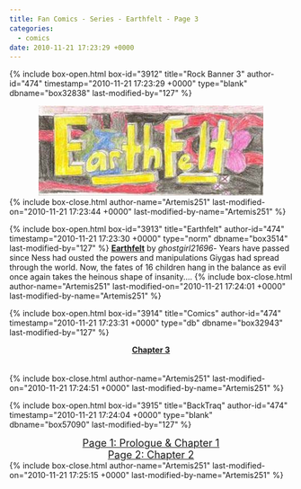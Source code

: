 ```yaml
---
title: Fan Comics - Series - Earthfelt - Page 3
categories:
  - comics
date: 2010-11-21 17:23:29 +0000
---
```

{% include box-open.html box-id="3912" title="Rock Banner 3" author-id="474" timestamp="2010-11-21 17:23:29 +0000" type="blank" dbname="box32838" last-modified-by="127" %}
<center><img src="/comics/series/earthfelt/earthfeltbanner.jpg" /></center>
{% include box-close.html author-name="Artemis251" last-modified-on="2010-11-21 17:23:44 +0000" last-modified-by-name="Artemis251" %}

{% include box-open.html box-id="3913" title="Earthfelt" author-id="474" timestamp="2010-11-21 17:23:30 +0000" type="norm" dbname="box3514" last-modified-by="127" %}
<b><u>Earthfelt</u></b> by <i>ghostgirl21696</i>- Years have passed since Ness had ousted the powers and manipulations Giygas had spread through the world. Now, the fates of 16 children hang in the balance as evil once again takes the heinous shape of insanity....
{% include box-close.html author-name="Artemis251" last-modified-on="2010-11-21 17:24:01 +0000" last-modified-by-name="Artemis251" %}

{% include box-open.html box-id="3914" title="Comics" author-id="474" timestamp="2010-11-21 17:23:31 +0000" type="db" dbname="box32943" last-modified-by="127" %}
<center><b><u>Chapter 3</u></b></center>
<br /><br />
<center><navigator search="`Content` LIKE 'earthfelt4%'" display="no" quantity="150" section="description" /><displaytor mode="twocolumnlist" /></center>
{% include box-close.html author-name="Artemis251" last-modified-on="2010-11-21 17:24:51 +0000" last-modified-by-name="Artemis251" %}

{% include box-open.html box-id="3915" title="BackTraq" author-id="474" timestamp="2010-11-21 17:24:04 +0000" type="blank" dbname="box57090" last-modified-by="127" %}
<center>
<a href="http://starmen.net/comics/series/earthfelt/index.php"><font size="4">Page 1: Prologue & Chapter 1</font></a><br />
<a href="http://starmen.net/comics/series/earthfelt/index2.php"><font size="4">Page 2: Chapter 2</font></a><br />
</center>
{% include box-close.html author-name="Artemis251" last-modified-on="2010-11-21 17:25:15 +0000" last-modified-by-name="Artemis251" %}
